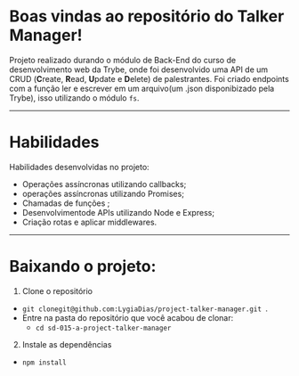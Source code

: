 
# Boas vindas ao repositório do Talker Manager!

Projeto realizado durando o módulo de Back-End do curso de desenvolvimento web da Trybe, onde foi desenvolvido uma API de um CRUD (**C**reate, **R**ead, **U**pdate e **D**elete) de palestrantes. Foi criado endpoints com a função ler e escrever em um arquivo(um .json disponibizado pela Trybe), isso utilizando o módulo `fs`.


---

# Habilidades

Habilidades desenvolvidas no projeto:

- Operações assíncronas utilizando callbacks;
- operações assíncronas utilizando Promises;
- Chamadas de funções ;
- Desenvolvimentode  APIs utilizando Node e Express;
- Criação rotas e aplicar middlewares.
---

# Baixando o projeto:

1. Clone o repositório

- `git clonegit@github.com:LygiaDias/project-talker-manager.git `.
- Entre na pasta do repositório que você acabou de clonar:
  - `cd sd-015-a-project-talker-manager`

2. Instale as dependências 

- `npm install`

